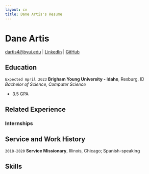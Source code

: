 ```yaml
---
layout: cv
title: Dane Artis's Resume
---
```

# Dane Artis
<div id="webaddress">
<a href="mailto:dartis4@byui.edu">dartis4@byui.edu</a>
| <a href="https://www.linkedin.com/in/dane-artis/">LinkedIn</a>
| <a href="https://github.com/Dartis4">GitHub</a>
</div>

<!-- https://www.monique.tech/the-art-of-markdown -->

## Education

`Expected April 2023`
__Brigham Young University - Idaho__, Rexburg, ID
_Bachelor of Science, Computer Science_

- 3.5 GPA


## Related Experience

### Internships


## Service and Work History
`2018-2020`
__Service Missionary__, Illinois, Chicago; Spanish-speaking

## Skills



<!-- ### Footer

Last updated: May 2013 -->
